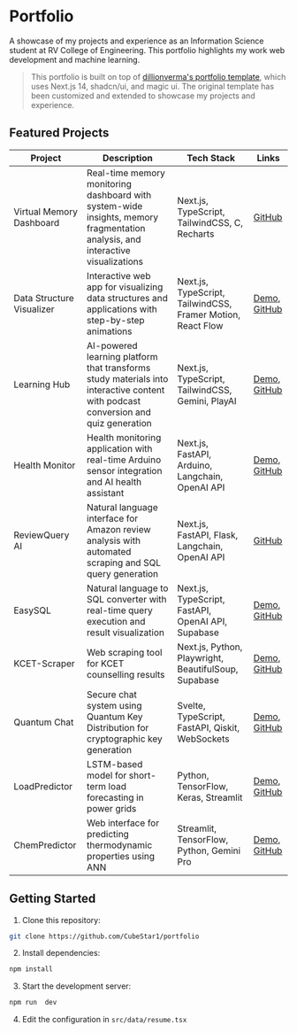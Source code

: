 #  Portfolio

A showcase of my projects and experience as an Information Science student at RV College of Engineering. This portfolio highlights my work web development and machine learning.

> This portfolio is built on top of [dillionverma's portfolio template](https://github.com/dillionverma/portfolio), which uses Next.js 14, shadcn/ui, and magic ui. The original template has been customized and extended to showcase my projects and experience.

## Featured Projects

| Project | Description | Tech Stack | Links |
|---------|-------------|------------|-------|
| Virtual Memory Dashboard | Real-time memory monitoring dashboard with system-wide insights, memory fragmentation analysis, and interactive visualizations | Next.js, TypeScript, TailwindCSS, C, Recharts | [GitHub](https://github.com/CubeStar1/memory-flow) |
| Data Structure Visualizer | Interactive web app for visualizing data structures and applications with step-by-step animations | Next.js, TypeScript, TailwindCSS, Framer Motion, React Flow | [Demo](https://dsa-visualizer-delta.vercel.app), [GitHub](https://github.com/CubeStar1/dsa-visualizer) |
| Learning Hub | AI-powered learning platform that transforms study materials into interactive content with podcast conversion and quiz generation | Next.js, TypeScript, TailwindCSS, Gemini, PlayAI | [Demo](https://learning-hub-ten.vercel.app), [GitHub](https://github.com/CubeStar1/learning-hub) |
| Health Monitor | Health monitoring application with real-time Arduino sensor integration and AI health assistant | Next.js, FastAPI, Arduino, Langchain, OpenAI API | [Demo](https://health-monitor-next.vercel.app), [GitHub](https://github.com/CubeStar1/health-monitor-next) |
| ReviewQuery AI | Natural language interface for Amazon review analysis with automated scraping and SQL query generation | Next.js, FastAPI, Flask, Langchain, OpenAI API| [GitHub](https://github.com/CubeStar1/amazon-reviews-chatbot) |
| EasySQL | Natural language to SQL converter with real-time query execution and result visualization | Next.js, TypeScript, FastAPI, OpenAI API, Supabase | [Demo](https://easy-sql.netlify.app), [GitHub](https://github.com/CubeStar1/text-to-sql) |
| KCET-Scraper | Web scraping tool for KCET counselling results | Next.js, Python, Playwright, BeautifulSoup, Supabase | [Demo](https://kcet-scraper.vercel.app), [GitHub](https://github.com/CubeStar1/kcet-scraper) |
| Quantum Chat | Secure chat system using Quantum Key Distribution for cryptographic key generation | Svelte, TypeScript, FastAPI, Qiskit, WebSockets | [Demo](https://quantum-chat.vercel.app), [GitHub](https://github.com/CubeStar1/QuantumChat) |
| LoadPredictor | LSTM-based model for short-term load forecasting in power grids | Python, TensorFlow, Keras, Streamlit | [Demo](https://loadpredictor.streamlit.app), [GitHub](https://github.com/CubeStar1/LoadPredictor) |
| ChemPredictor | Web interface for predicting thermodynamic properties using ANN | Streamlit, TensorFlow, Python, Gemini Pro | [Demo](https://chempredictor.streamlit.app), [GitHub](https://github.com/CubeStar1/chem-predictor) |

## Getting Started

1. Clone this repository:
```bash
git clone https://github.com/CubeStar1/portfolio
```

2. Install dependencies:
```bash
npm install
```

3. Start the development server:
```bash
npm run  dev
```

4. Edit the configuration in `src/data/resume.tsx`


